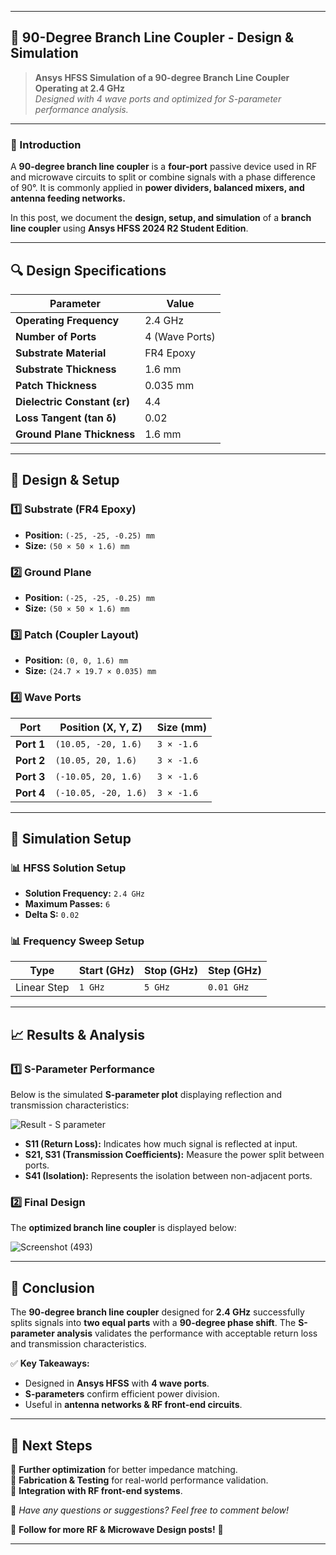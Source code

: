 
---

## 📡 90-Degree Branch Line Coupler - Design & Simulation

> **Ansys HFSS Simulation of a 90-degree Branch Line Coupler Operating at 2.4 GHz**  
> *Designed with 4 wave ports and optimized for S-parameter performance analysis.*

---

### 🔹 Introduction
A **90-degree branch line coupler** is a **four-port** passive device used in RF and microwave circuits to split or combine signals with a phase difference of 90°. It is commonly applied in **power dividers, balanced mixers, and antenna feeding networks.**

In this post, we document the **design, setup, and simulation** of a **branch line coupler** using **Ansys HFSS 2024 R2 Student Edition**.

---

## 🔍 Design Specifications
| **Parameter**     | **Value** |
|------------------|----------|
| **Operating Frequency** | 2.4 GHz |
| **Number of Ports** | 4 (Wave Ports) |
| **Substrate Material** | FR4 Epoxy |
| **Substrate Thickness** | 1.6 mm |
| **Patch Thickness** | 0.035 mm |
| **Dielectric Constant (εr)** | 4.4 |
| **Loss Tangent (tan δ)** | 0.02 |
| **Ground Plane Thickness** | 1.6 mm |

---

## 📐 Design & Setup

### **1️⃣ Substrate (FR4 Epoxy)**
- **Position:** `(-25, -25, -0.25) mm`
- **Size:** `(50 × 50 × 1.6) mm`

### **2️⃣ Ground Plane**
- **Position:** `(-25, -25, -0.25) mm`
- **Size:** `(50 × 50 × 1.6) mm`

### **3️⃣ Patch (Coupler Layout)**
- **Position:** `(0, 0, 1.6) mm`
- **Size:** `(24.7 × 19.7 × 0.035) mm`

### **4️⃣ Wave Ports**
| **Port** | **Position (X, Y, Z)** | **Size (mm)** |
|---------|--------------------|--------------|
| **Port 1** | `(10.05, -20, 1.6)` | `3 × -1.6` |
| **Port 2** | `(10.05, 20, 1.6)` | `3 × -1.6` |
| **Port 3** | `(-10.05, 20, 1.6)` | `3 × -1.6` |
| **Port 4** | `(-10.05, -20, 1.6)` | `3 × -1.6` |

---

## 🎯 Simulation Setup

### **📊 HFSS Solution Setup**
- **Solution Frequency:** `2.4 GHz`
- **Maximum Passes:** `6`
- **Delta S:** `0.02`

### **📊 Frequency Sweep Setup**
| **Type** | **Start (GHz)** | **Stop (GHz)** | **Step (GHz)** |
|---------|---------------|-------------|------------|
| Linear Step | `1 GHz` | `5 GHz` | `0.01 GHz` |

---

## 📈 Results & Analysis

### **1️⃣ S-Parameter Performance**
Below is the simulated **S-parameter plot** displaying reflection and transmission characteristics:

![Result - S parameter](https://github.com/user-attachments/assets/5676e29b-7c2d-4cb4-846d-6fb20280ae0e)


- **S11 (Return Loss):** Indicates how much signal is reflected at input.
- **S21, S31 (Transmission Coefficients):** Measure the power split between ports.
- **S41 (Isolation):** Represents the isolation between non-adjacent ports.

### **2️⃣ Final Design**
The **optimized branch line coupler** is displayed below:


![Screenshot (493)](https://github.com/user-attachments/assets/bfd007df-2702-4507-918c-ce69a9a4167f)

---

## 🚀 Conclusion
The **90-degree branch line coupler** designed for **2.4 GHz** successfully splits signals into **two equal parts** with a **90-degree phase shift**. The **S-parameter analysis** validates the performance with acceptable return loss and transmission characteristics.

✅ **Key Takeaways:**
- Designed in **Ansys HFSS** with **4 wave ports**.
- **S-parameters** confirm efficient power division.
- Useful in **antenna networks & RF front-end circuits**.

---

## 📌 Next Steps
🔹 **Further optimization** for better impedance matching.  
🔹 **Fabrication & Testing** for real-world performance validation.  
🔹 **Integration with RF front-end systems**.

💬 *Have any questions or suggestions? Feel free to comment below!*  

📌 **Follow for more RF & Microwave Design posts!** 🚀

---

